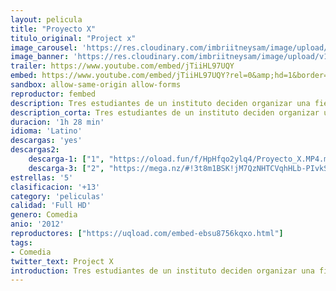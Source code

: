 ```yaml
---
layout: pelicula
title: "Proyecto X"
titulo_original: "Project x"
image_carousel: 'https://res.cloudinary.com/imbriitneysam/image/upload/v1545446659/PROJECT-poster-min.jpg'
image_banner: 'https://res.cloudinary.com/imbriitneysam/image/upload/v1545446661/project-banner-min.jpg'
trailer: https://www.youtube.com/embed/jTiiHL97UQY
embed: https://www.youtube.com/embed/jTiiHL97UQY?rel=0&amp;hd=1&border=0&wmode=opaque&enablejsapi=1&modestbranding=1&controls=1&showinfo=1
sandbox: allow-same-origin allow-forms
reproductor: fembed
description: Tres estudiantes de un instituto deciden organizar una fiesta salvaje en casa de uno de ellos, promocionándola en las redes sociales como la fiesta más loca de la temporada. Además, los chicos deciden grabarla para luego colgarla en la red. Pero, poco a poco, irán surgiendo una serie de complicaciones imprevistas.
description_corta: Tres estudiantes de un instituto deciden organizar una fiesta salvaje en casa de uno de ellos, promocionándola en las redes sociales como la fiesta más loca de la temporada. Además, los chicos deciden grabarla para luego..
duracion: '1h 28 min'
idioma: 'Latino'
descargas: 'yes'
descargas2:
    descarga-1: ["1", "https://oload.fun/f/HpHfqo2ylq4/Proyecto_X.MP4.mp4", "https://www.google.com/s2/favicons?domain=openload.co","OpenLoad","https://res.cloudinary.com/imbriitneysam/image/upload/v1541473684/mexico.png", "Latino", "Full HD"]
    descarga-3: ["2", "https://mega.nz/#!3t8m1BSK!jM7QzNHTCVqhHLb-PIvkS8scMyhfkeer1dtiYJLvL34", "https://www.google.com/s2/favicons?domain=mega.nz","Mega","https://res.cloudinary.com/imbriitneysam/image/upload/v1541473684/mexico.png", "Latino", "Full HD"]
estrellas: '5'
clasificacion: '+13'
category: 'peliculas'
calidad: 'Full HD'
genero: Comedia
anio: '2012'
reproductores: ["https://uqload.com/embed-ebsu8756kqxo.html"]
tags:
- Comedia
twitter_text: Project X
introduction: Tres estudiantes de un instituto deciden organizar una fiesta salvaje en casa de uno de ellos, promocionándola en las redes sociales como la fiesta más loca de la temporada. Además, los chicos deciden grabarla para luego..
---
```



 








